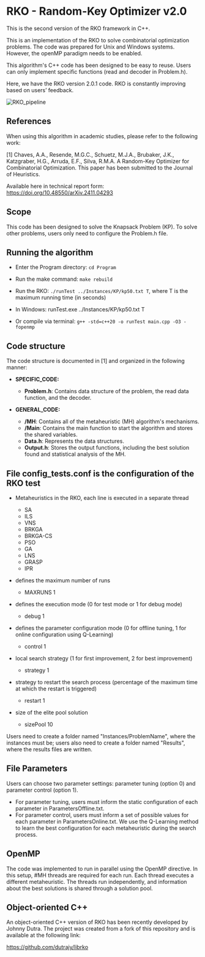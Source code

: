 # RKO - Random-Key Optimizer v2.0
This is the second version of the RKO framework in C++.

This is an implementation of the RKO to solve combinatorial optimization problems. The code was prepared for Unix and Windows systems. However, the openMP paradigm needs to be enabled.

This algorithm's C++ code has been designed to be easy to reuse. Users can only implement specific functions (read and decoder in Problem.h). 

Here, we have the RKO version 2.0.1 code. RKO is constantly improving based on users’ feedback. 

![RKO_pipeline](https://github.com/user-attachments/assets/bb26650b-b5f0-4fc7-9cb1-55f5ca8b6132)


## References

When using this algorithm in academic studies, please refer to the following work:

[1] Chaves, A.A., Resende, M.G.C., Schuetz, M.J.A.,  Brubaker, J.K., Katzgraber, H.G., Arruda, E.F., Silva, R.M.A. 
A Random-Key Optimizer for Combinatorial Optimization. This paper has been submitted to the Journal of Heuristics.

Available here in technical report form: 
https://doi.org/10.48550/arXiv.2411.04293

## Scope

This code has been designed to solve the Knapsack Problem (KP). To solve other problems, users only need to configure the Problem.h file.


## Running the algorithm

* Enter the Program directory: `cd Program`
* Run the make command: `make rebuild`
* Run the RKO: `./runTest ../Instances/KP/kp50.txt T`, where T is the maximum running time (in seconds)
* In Windows: runTest.exe ../Instances/KP/kp50.txt T

* Or compile via terminal: `g++ -std=c++20 -o runTest main.cpp -O3 -fopenmp`


## Code structure

The code structure is documented in [1] and organized in the following manner:

* **SPECIFIC_CODE:**
    * **Problem.h**: Contains data structure of the problem, the read data function, and the decoder.

* **GENERAL_CODE:**
    * **/MH**: Contains all of the metaheuristic (MH) algorithm's mechanisms.
    * **/Main**: Contains the main function to start the algorithm and stores the shared variables.
    * **Data.h**: Represents the data structures.
    * **Output.h**: Stores the output functions, including the best solution found and statistical analysis of the MH.

## File config_tests.conf is the configuration of the RKO test

* Metaheuristics in the RKO, each line is executed in a separate thread 
    * SA
    * ILS
    * VNS
    * BRKGA
    * BRKGA-CS
    * PSO
    * GA
    * LNS
    * GRASP
    * IPR

* defines the maximum number of runs
    * MAXRUNS 1

* defines the execution mode (0 for test mode or 1 for debug mode)
    * debug 1

* defines the parameter configuration mode (0 for offline tuning, 1 for online configuration using Q-Learning)
    * control 1

* local search strategy (1 for first improvement, 2 for best improvement)
    * strategy 1

* strategy to restart the search process (percentage of the maximum time at which the restart is triggered)
    * restart 1

* size of the elite pool solution
    * sizePool 10

Users need to create a folder named "Instances/ProblemName", where the instances must be; users also need to create a folder named "Results", where the results files are written.

## File Parameters

Users can choose two parameter settings: parameter tuning (option 0) and parameter control (option 1). 
 - For parameter tuning, users must inform the static configuration of each parameter in ParametersOffline.txt.
 - For parameter control, users must inform a set of possible values for each parameter in ParametersOnline.txt. We use the Q-Learning method to learn the best configuration for each metaheuristic during the search process.

## OpenMP

The code was implemented to run in parallel using the OpenMP directive. In this setup, #MH threads are required for each run. Each thread executes a different metaheuristic. The threads run independently, and information about the best solutions is shared through a solution pool.

## Object-oriented C++

An object-oriented C++ version of RKO has been recently developed by Johnny Dutra. The project was created from a fork of this repository and is available at the following link:

https://github.com/dutrajy/librko
